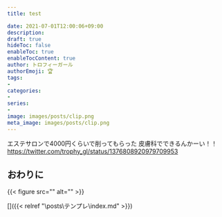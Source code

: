 ```yaml
---
title: test

date: 2021-07-01T12:00:06+09:00
description: 
draft: true
hideToc: false
enableToc: true
enableTocContent: true
author: トロフィーガール
authorEmoji: 🏆
tags:
- 
categories:
- 
series:
- 
image: images/posts/clip.png
meta_image: images/posts/clip.png
---
```


エステサロンで4000円くらいで削ってもらった
皮膚科でできるんかーい！！
https://twitter.com/trophy_gl/status/1376808920979709953

## おわりに
{{< figure src="" alt="" >}}

[]({{< relref "\posts\テンプレ\index.md" >}})